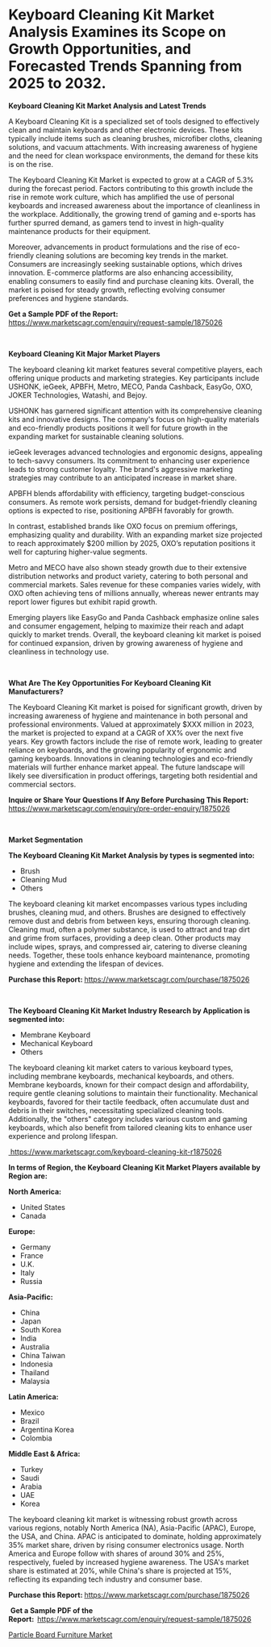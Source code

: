 <p><h1>Keyboard Cleaning Kit Market Analysis Examines its Scope on Growth Opportunities, and Forecasted Trends Spanning from 2025 to 2032.</h1></p><p><strong>Keyboard Cleaning Kit Market Analysis and Latest Trends</strong></p>
<p><p>A Keyboard Cleaning Kit is a specialized set of tools designed to effectively clean and maintain keyboards and other electronic devices. These kits typically include items such as cleaning brushes, microfiber cloths, cleaning solutions, and vacuum attachments. With increasing awareness of hygiene and the need for clean workspace environments, the demand for these kits is on the rise.</p><p>The Keyboard Cleaning Kit Market is expected to grow at a CAGR of 5.3% during the forecast period. Factors contributing to this growth include the rise in remote work culture, which has amplified the use of personal keyboards and increased awareness about the importance of cleanliness in the workplace. Additionally, the growing trend of gaming and e-sports has further spurred demand, as gamers tend to invest in high-quality maintenance products for their equipment.</p><p>Moreover, advancements in product formulations and the rise of eco-friendly cleaning solutions are becoming key trends in the market. Consumers are increasingly seeking sustainable options, which drives innovation. E-commerce platforms are also enhancing accessibility, enabling consumers to easily find and purchase cleaning kits. Overall, the market is poised for steady growth, reflecting evolving consumer preferences and hygiene standards.</p></p>
<p><strong>Get a Sample PDF of the Report:&nbsp;</strong> <a href="https://www.marketscagr.com/enquiry/request-sample/1875026?utm_campaign=3448&utm_medium=2&utm_source=Github&utm_content=ia&utm_term=05042025&utm_id=keyboard-cleaning-kit">https://www.marketscagr.com/enquiry/request-sample/1875026</a></p>
<p>&nbsp;</p>
<p><strong>Keyboard Cleaning Kit Major Market Players</strong></p>
<p><p>The keyboard cleaning kit market features several competitive players, each offering unique products and marketing strategies. Key participants include USHONK, ieGeek, APBFH, Metro, MECO, Panda Cashback, EasyGo, OXO, JOKER Technologies, Watashi, and Bejoy. </p><p>USHONK has garnered significant attention with its comprehensive cleaning kits and innovative designs. The company's focus on high-quality materials and eco-friendly products positions it well for future growth in the expanding market for sustainable cleaning solutions.</p><p>ieGeek leverages advanced technologies and ergonomic designs, appealing to tech-savvy consumers. Its commitment to enhancing user experience leads to strong customer loyalty. The brand's aggressive marketing strategies may contribute to an anticipated increase in market share.</p><p>APBFH blends affordability with efficiency, targeting budget-conscious consumers. As remote work persists, demand for budget-friendly cleaning options is expected to rise, positioning APBFH favorably for growth.</p><p>In contrast, established brands like OXO focus on premium offerings, emphasizing quality and durability. With an expanding market size projected to reach approximately $200 million by 2025, OXO’s reputation positions it well for capturing higher-value segments.</p><p>Metro and MECO have also shown steady growth due to their extensive distribution networks and product variety, catering to both personal and commercial markets. Sales revenue for these companies varies widely, with OXO often achieving tens of millions annually, whereas newer entrants may report lower figures but exhibit rapid growth.</p><p>Emerging players like EasyGo and Panda Cashback emphasize online sales and consumer engagement, helping to maximize their reach and adapt quickly to market trends. Overall, the keyboard cleaning kit market is poised for continued expansion, driven by growing awareness of hygiene and cleanliness in technology use.</p></p>
<p>&nbsp;</p>
<p><strong>What Are The Key Opportunities For Keyboard Cleaning Kit Manufacturers?</strong></p>
<p><p>The Keyboard Cleaning Kit market is poised for significant growth, driven by increasing awareness of hygiene and maintenance in both personal and professional environments. Valued at approximately $XXX million in 2023, the market is projected to expand at a CAGR of XX% over the next five years. Key growth factors include the rise of remote work, leading to greater reliance on keyboards, and the growing popularity of ergonomic and gaming keyboards. Innovations in cleaning technologies and eco-friendly materials will further enhance market appeal. The future landscape will likely see diversification in product offerings, targeting both residential and commercial sectors.</p></p>
<p><strong>Inquire or Share Your Questions If Any Before Purchasing This Report:</strong> <a href="https://www.marketscagr.com/enquiry/pre-order-enquiry/1875026?utm_campaign=3448&utm_medium=2&utm_source=Github&utm_content=ia&utm_term=05042025&utm_id=keyboard-cleaning-kit">https://www.marketscagr.com/enquiry/pre-order-enquiry/1875026</a></p>
<p>&nbsp;</p>
<p><strong>Market Segmentation</strong></p>
<p><strong>The Keyboard Cleaning Kit Market Analysis by types is segmented into:</strong></p>
<p><ul><li>Brush</li><li>Cleaning Mud</li><li>Others</li></ul></p>
<p><p>The keyboard cleaning kit market encompasses various types including brushes, cleaning mud, and others. Brushes are designed to effectively remove dust and debris from between keys, ensuring thorough cleaning. Cleaning mud, often a polymer substance, is used to attract and trap dirt and grime from surfaces, providing a deep clean. Other products may include wipes, sprays, and compressed air, catering to diverse cleaning needs. Together, these tools enhance keyboard maintenance, promoting hygiene and extending the lifespan of devices.</p></p>
<p><strong>Purchase this Report:&nbsp;</strong><a href="https://www.marketscagr.com/purchase/1875026?utm_campaign=3448&utm_medium=2&utm_source=Github&utm_content=ia&utm_term=05042025&utm_id=keyboard-cleaning-kit">https://www.marketscagr.com/purchase/1875026</a></p>
<p>&nbsp;</p>
<p><strong>The Keyboard Cleaning Kit Market Industry Research by Application is segmented into:</strong></p>
<p><ul><li>Membrane Keyboard</li><li>Mechanical Keyboard</li><li>Others</li></ul></p>
<p><p>The keyboard cleaning kit market caters to various keyboard types, including membrane keyboards, mechanical keyboards, and others. Membrane keyboards, known for their compact design and affordability, require gentle cleaning solutions to maintain their functionality. Mechanical keyboards, favored for their tactile feedback, often accumulate dust and debris in their switches, necessitating specialized cleaning tools. Additionally, the "others" category includes various custom and gaming keyboards, which also benefit from tailored cleaning kits to enhance user experience and prolong lifespan.</p></p>
<p><a href="https://www.marketscagr.com/keyboard-cleaning-kit-r1875026?utm_campaign=3448&utm_medium=2&utm_source=Github&utm_content=ia&utm_term=05042025&utm_id=keyboard-cleaning-kit">&nbsp;https://www.marketscagr.com/keyboard-cleaning-kit-r1875026</a></p>
<p><strong>In terms of Region, the Keyboard Cleaning Kit Market Players available by Region are:</strong></p>
<p>
    <p> <strong> North America: </strong>
        <ul>
            <li>United States</li>
            <li>Canada</li>
        </ul>
        </p> 
    <p> <strong> Europe: </strong>
        <ul>
            <li>Germany</li>
            <li>France</li>
            <li>U.K.</li>
            <li>Italy</li>
            <li>Russia</li>
        </ul>
        </p> 
    <p> <strong> Asia-Pacific: </strong>
        <ul>
            <li>China</li>
            <li>Japan</li>
            <li>South Korea</li>
            <li>India</li>
            <li>Australia</li>
            <li>China Taiwan</li>
            <li>Indonesia</li>
            <li>Thailand</li>
            <li>Malaysia</li>
        </ul>
        </p> 
    <p> <strong> Latin America: </strong>
        <ul>
            <li>Mexico</li>
            <li>Brazil</li>
            <li>Argentina Korea</li>
            <li>Colombia</li>
        </ul>
        </p> 
    <p> <strong> Middle East & Africa: </strong>
        <ul>
            <li>Turkey</li>
            <li>Saudi</li>
            <li>Arabia</li>
            <li>UAE</li>
            <li>Korea</li>
        </ul>
    </p>
    </p>
<p><p>The keyboard cleaning kit market is witnessing robust growth across various regions, notably North America (NA), Asia-Pacific (APAC), Europe, the USA, and China. APAC is anticipated to dominate, holding approximately 35% market share, driven by rising consumer electronics usage. North America and Europe follow with shares of around 30% and 25%, respectively, fueled by increased hygiene awareness. The USA's market share is estimated at 20%, while China's share is projected at 15%, reflecting its expanding tech industry and consumer base.</p></p>
<p><strong>Purchase this Report: </strong><a href="https://www.marketscagr.com/purchase/1875026?utm_campaign=3448&utm_medium=2&utm_source=Github&utm_content=ia&utm_term=05042025&utm_id=keyboard-cleaning-kit">https://www.marketscagr.com/purchase/1875026</a></p>
<p>&nbsp;<strong>Get a Sample PDF of the Report:&nbsp;&nbsp;</strong><a href="https://www.marketscagr.com/enquiry/request-sample/1875026?utm_campaign=3448&utm_medium=2&utm_source=Github&utm_content=ia&utm_term=05042025&utm_id=keyboard-cleaning-kit">https://www.marketscagr.com/enquiry/request-sample/1875026</a></p>
<p><strong></strong></p>
<p><p><a href="https://github.com/tafuaraasswn/Market-Research-Report-List-1/blob/main/particle-board-furniture-market.md?utm_campaign=3448&utm_medium=2&utm_source=Github&utm_content=ia&utm_term=05042025&utm_id=keyboard-cleaning-kit">Particle Board Furniture Market</a></p></p>